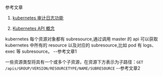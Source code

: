 参考文章

1. [kubernetes 审计日志功能](https://www.jianshu.com/p/8117bc2fb966)

2. [Kubernetes API 概念](https://k8smeetup.github.io/docs/reference/api-concepts/)

kubernetes 每个资源对象都有 subresource,通过调用 master 的 api 可以获取 kubernetes 中所有的 resource 以及对应的 subresource,比如 pod 有 logs、exec 等 subresource。 --参考文章1

一些资源类型将具有一个或多个子资源，在资源下方表示为子路径：`GET /apis/GROUP/VERSION/RESOURCETYPE/NAME/SUBRESOURCE` --参考文章2

